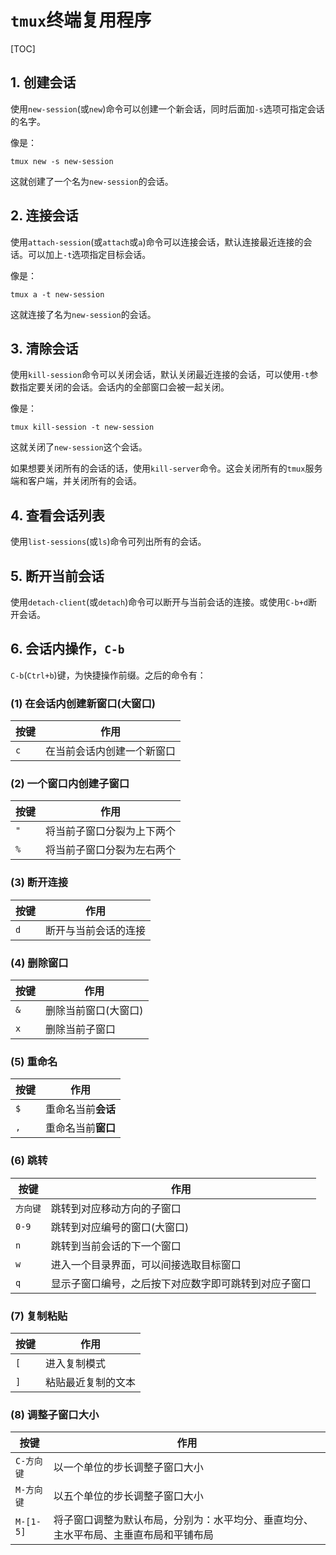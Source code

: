 # `tmux`终端复用程序

[//]: # (UTF-8)

[TOC]

## 1. 创建会话

使用`new-session`(或`new`)命令可以创建一个新会话，同时后面加`-s`选项可指定会话的名字。

像是：

```shell
tmux new -s new-session
```

这就创建了一个名为`new-session`的会话。

## 2. 连接会话

使用`attach-session`(或`attach`或`a`)命令可以连接会话，默认连接最近连接的会话。可以加上`-t`选项指定目标会话。

像是：

```shell
tmux a -t new-session
```

这就连接了名为`new-session`的会话。

## 3. 清除会话

使用`kill-session`命令可以关闭会话，默认关闭最近连接的会话，可以使用`-t`参数指定要关闭的会话。会话内的全部窗口会被一起关闭。

像是：

```shell
tmux kill-session -t new-session
```

这就关闭了`new-session`这个会话。

如果想要关闭所有的会话的话，使用`kill-server`命令。这会关闭所有的`tmux`服务端和客户端，并关闭所有的会话。

## 4. 查看会话列表

使用`list-sessions`(或`ls`)命令可列出所有的会话。

## 5. 断开当前会话

使用`detach-client`(或`detach`)命令可以断开与当前会话的连接。或使用`C-b+d`断开会话。

## 6. 会话内操作，`C-b`

`C-b`(`Ctrl+b`)键，为快捷操作前缀。之后的命令有：

### (1) 在会话内创建新窗口(大窗口)

|按键|作用|
|---|---|
|`c`|在当前会话内创建一个新窗口|

### (2) 一个窗口内创建子窗口

|按键|作用|
|---|---|
|`"`|将当前子窗口分裂为上下两个|
|`%`|将当前子窗口分裂为左右两个|

### (3) 断开连接

|按键|作用|
|---|---|
|`d`|断开与当前会话的连接|

### (4) 删除窗口

|按键|作用|
|---|---|
|`&`|删除当前窗口(大窗口)|
|`x`|删除当前子窗口|

### (5) 重命名

|按键|作用|
|---|---|
|`$`|重命名当前**会话**|
|`,`|重命名当前**窗口**|

### (6) 跳转

|按键|作用|
|---|---|
|`方向键`|跳转到对应移动方向的子窗口|
|`0-9`|跳转到对应编号的窗口(大窗口)|
|`n`|跳转到当前会话的下一个窗口|
|`w`|进入一个目录界面，可以间接选取目标窗口|
|`q`|显示子窗口编号，之后按下对应数字即可跳转到对应子窗口|

### (7) 复制粘贴

|按键|作用|
|---|---|
|`[`|进入复制模式|
|`]`|粘贴最近复制的文本|

### (8) 调整子窗口大小

|按键|作用|
|---|---|
|`C-方向键`|以一个单位的步长调整子窗口大小|
|`M-方向键`|以五个单位的步长调整子窗口大小|
|`M-[1-5]`|将子窗口调整为默认布局，分别为：水平均分、垂直均分、主水平布局、主垂直布局和平铺布局|
